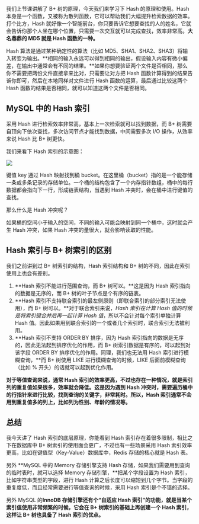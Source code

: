 我们上节课讲解了 B+ 树的原理，今天我们来学习下 Hash 的原理和使用。Hash 本身是一个函数，又被称为散列函数，它可以帮助我们大幅提升检索数据的效率。打个比方，Hash 就好像一个智能前台，你只要告诉它想要查找的人的姓名，它就会告诉你那个人坐在哪个位置，只需要一次交互就可以完成查找，效率非常高。**大名鼎鼎的 MD5 就是 Hash 函数的一种。**

Hash 算法是通过某种确定性的算法（比如 MD5、SHA1、SHA2、SHA3）将输入转变为输出。**相同的输入永远可以得到相同的输出，假设输入内容有微小偏差，在输出中通常会有不同的结果。**如果你想要验证两个文件是否相同，那么你不需要把两份文件直接拿来比对，只需要让对方把 Hash 函数计算得到的结果告诉你即可，然后在本地同样对文件进行 Hash 函数的运算，最后通过比较这两个 Hash 函数的结果是否相同，就可以知道这两个文件是否相同。

## MySQL 中的 Hash 索引

采用 Hash 进行检索效率非常高，基本上一次检索就可以找到数据，而 B+ 树需要自顶向下依次查找，多次访问节点才能找到数据，中间需要多次 I/O 操作，从效率来说 Hash 比 B+ 树更快。

我们来看下 Hash 索引的示意图：

![](D:\Work\TyporaNotes\note\Sql\Mysql\SQL必知必会\pict\25-1.png)

键值 key 通过 Hash 映射找到桶 bucket。在这里桶（bucket）指的是一个能存储一条或多条记录的存储单位。一个桶的结构包含了一个内存指针数组，桶中的每行数据都会指向下一行，形成链表结构，当遇到 Hash 冲突时，会在桶中进行键值的查找。

那么什么是 Hash 冲突呢？

如果桶的空间小于输入的空间，不同的输入可能会映射到同一个桶中，这时就会产生 Hash 冲突，如果 Hash 冲突的量很大，就会影响读取的性能。

## Hash 索引与 B+ 树索引的区别

我们之前讲到过 B+ 树索引的结构，Hash 索引结构和 B+ 树的不同，因此在索引使用上也会有差别。

1. **Hash 索引不能进行范围查询，而 B+ 树可以。**这是因为 Hash 索引指向的数据是无序的，而 B+ 树的叶子节点是个有序的链表。
2. **Hash 索引不支持联合索引的最左侧原则（即联合索引的部分索引无法使用），而 B+ 树可以。**对于联合索引来说，*Hash 索引在计算 Hash 值的时候是将索引键合并后再一起计算 Hash 值*，所以不会针对每个索引单独计算 Hash 值。因此如果用到联合索引的一个或者几个索引时，联合索引无法被利用。
3. **Hash 索引不支持 ORDER BY 排序，因为 Hash 索引指向的数据是无序的，因此无法起到排序优化的作用，而 B+ 树索引数据是有序的，可以起到对该字段 ORDER BY 排序优化的作用。同理，我们也无法用 Hash 索引进行模糊查询，**而 B+ 树使用 LIKE 进行模糊查询的时候，LIKE 后面前模糊查询（比如 % 开头）的话就可以起到优化作用。

**对于等值查询来说，通常 Hash 索引的效率更高，不过也存在一种情况，就是索引列的重复值如果很多，效率就会降低。这是因为遇到 Hash 冲突时，需要遍历桶中的行指针来进行比较，找到查询的关键字，非常耗时。所以，Hash 索引通常不会用到重复值多的列上，比如列为性别、年龄的情况等。**

## 总结

我今天讲了 Hash 索引的底层原理，你能看到 Hash 索引存在着很多限制，相比之下在数据库中 B+ 树索引的使用面会更广，不过也有一些场景采用 Hash 索引效率更高，比如在键值型（Key-Value）数据库中，Redis 存储的核心就是 Hash 表。

另外 **MySQL 中的 Memory 存储引擎支持 Hash 存储，如果我们需要用到查询的临时表时，就可以选择 Memory 存储引擎，**把某个字段设置为 Hash 索引，比如字符串类型的字段，进行 Hash 计算之后长度可以缩短到几个字节。当字段的重复度低，而且经常需要进行等值查询的时候，采用 Hash 索引是个不错的选择。

另外 MySQL 的**InnoDB 存储引擎还有个“自适应 Hash 索引”的功能，就是当某个索引值使用非常频繁的时候，它会在 B+ 树索引的基础上再创建一个 Hash 索引，这样让 B+ 树也具备了 Hash 索引的优点。**

